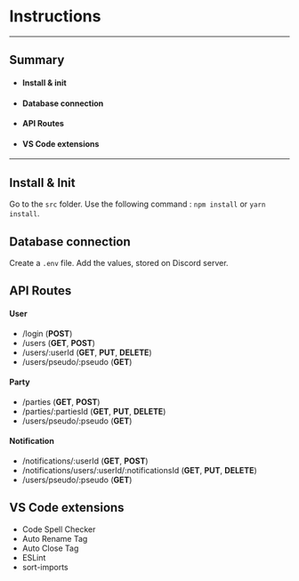 
# Instructions

---

## Summary

* #### Install & init

* #### Database connection

* #### API Routes

* #### VS Code extensions

---

## Install & Init

Go to the `src` folder.
Use the following command : `npm install` or `yarn install`.

## Database connection

Create a `.env` file.
Add the values, stored on Discord server.

## API Routes

#### User

* /login (**POST**)
* /users (**GET**, **POST**)
* /users/:userId (**GET**, **PUT**, **DELETE**)
* /users/pseudo/:pseudo (**GET**)

#### Party

* /parties (**GET**, **POST**)
* /parties/:partiesId (**GET**, **PUT**, **DELETE**)
* /users/pseudo/:pseudo (**GET**)

#### Notification

* /notifications/:userId (**GET**, **POST**)
* /notifications/users/:userId/:notificationsId (**GET**, **PUT**, **DELETE**)
* /users/pseudo/:pseudo (**GET**)

## VS Code extensions

* Code Spell Checker
* Auto Rename Tag
* Auto Close Tag
* ESLint
* sort-imports
